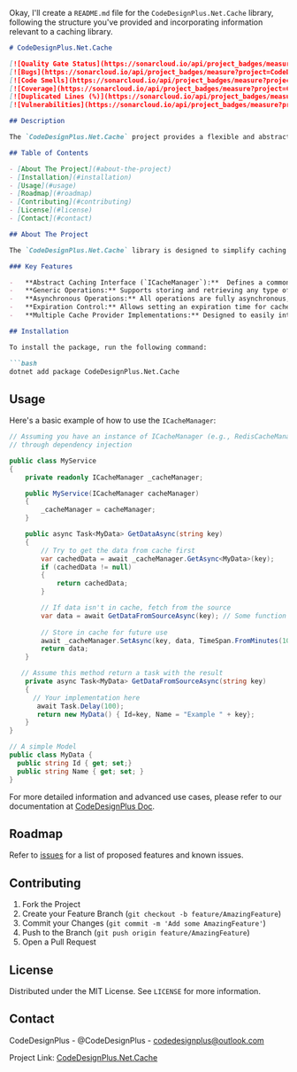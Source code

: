 Okay, I'll create a `README.md` file for the `CodeDesignPlus.Net.Cache` library, following the structure you've provided and incorporating information relevant to a caching library.

```markdown
# CodeDesignPlus.Net.Cache

[![Quality Gate Status](https://sonarcloud.io/api/project_badges/measure?project=CodeDesignPlus.Net.Cache&metric=alert_status)](https://sonarcloud.io/summary/new_code?id=CodeDesignPlus.Net.Cache)
[![Bugs](https://sonarcloud.io/api/project_badges/measure?project=CodeDesignPlus.Net.Cache&metric=bugs)](https://sonarcloud.io/summary/new_code?id=CodeDesignPlus.Net.Cache)
[![Code Smells](https://sonarcloud.io/api/project_badges/measure?project=CodeDesignPlus.Net.Cache&metric=code_smells)](https://sonarcloud.io/summary/new_code?id=CodeDesignPlus.Net.Cache)
[![Coverage](https://sonarcloud.io/api/project_badges/measure?project=CodeDesignPlus.Net.Cache&metric=coverage)](https://sonarcloud.io/summary/new_code?id=CodeDesignPlus.Net.Cache)
[![Duplicated Lines (%)](https://sonarcloud.io/api/project_badges/measure?project=CodeDesignPlus.Net.Cache&metric=duplicated_lines_density)](https://sonarcloud.io/summary/new_code?id=CodeDesignPlus.Net.Cache)
[![Vulnerabilities](https://sonarcloud.io/api/project_badges/measure?project=CodeDesignPlus.Net.Cache&metric=vulnerabilities)](https://sonarcloud.io/summary/new_code?id=CodeDesignPlus.Net.Cache)

## Description

The `CodeDesignPlus.Net.Cache` project provides a flexible and abstract caching layer for .NET applications. It allows you to easily integrate different caching solutions (like Redis, Memcached, or in-memory caches) by using a common interface. This library aims to improve performance by reducing the need to retrieve data from the original source repeatedly.

## Table of Contents

- [About The Project](#about-the-project)
- [Installation](#installation)
- [Usage](#usage)
- [Roadmap](#roadmap)
- [Contributing](#contributing)
- [License](#license)
- [Contact](#contact)

## About The Project

The `CodeDesignPlus.Net.Cache` library is designed to simplify caching in .NET applications by providing an abstraction over various caching implementations. It promotes maintainability and testability through a consistent API.

### Key Features

-   **Abstract Caching Interface (`ICacheManager`):**  Defines a common interface for interacting with different cache providers, supporting asynchronous operations.
-   **Generic Operations:** Supports storing and retrieving any type of data in the cache with type safety using generics.
-   **Asynchronous Operations:** All operations are fully asynchronous, ensuring a non-blocking approach and improving overall performance.
-   **Expiration Control:** Allows setting an expiration time for cached items.
-   **Multiple Cache Provider Implementations:** Designed to easily integrate with various cache providers (e.g. Redis, Memcached, In-Memory, etc.).

## Installation

To install the package, run the following command:

```bash
dotnet add package CodeDesignPlus.Net.Cache
```

## Usage

Here's a basic example of how to use the `ICacheManager`:

```csharp
// Assuming you have an instance of ICacheManager (e.g., RedisCacheManager or MemcachedCacheManager)
// through dependency injection

public class MyService
{
    private readonly ICacheManager _cacheManager;

    public MyService(ICacheManager cacheManager)
    {
        _cacheManager = cacheManager;
    }

    public async Task<MyData> GetDataAsync(string key)
    {
        // Try to get the data from cache first
        var cachedData = await _cacheManager.GetAsync<MyData>(key);
        if (cachedData != null)
        {
            return cachedData;
        }

        // If data isn't in cache, fetch from the source
        var data = await GetDataFromSourceAsync(key); // Some function to retrieve data
        
        // Store in cache for future use
        await _cacheManager.SetAsync(key, data, TimeSpan.FromMinutes(10));
        return data;
    }

   // Assume this method return a task with the result
    private async Task<MyData> GetDataFromSourceAsync(string key)
    {
      // Your implementation here
       await Task.Delay(100);
       return new MyData() { Id=key, Name = "Example " + key};
    }
}

// A simple Model
public class MyData {
  public string Id { get; set;}
  public string Name { get; set; }
}
```

For more detailed information and advanced use cases, please refer to our documentation at [CodeDesignPlus Doc](https://doc.codedesignplus.com).

## Roadmap

Refer to [issues](https://github.com/codedesignplus/CodeDesignPlus.Net.Sdk/issues) for a list of proposed features and known issues.

## Contributing

1. Fork the Project
2. Create your Feature Branch (`git checkout -b feature/AmazingFeature`)
3. Commit your Changes (`git commit -m 'Add some AmazingFeature'`)
4. Push to the Branch (`git push origin feature/AmazingFeature`)
5. Open a Pull Request

## License

Distributed under the MIT License. See `LICENSE` for more information.

## Contact

CodeDesignPlus - @CodeDesignPlus - codedesignplus@outlook.com

Project Link: [CodeDesignPlus.Net.Cache](https://github.com/codedesignplus/CodeDesignPlus.Net.Sdk/tree/main/packages/CodeDesignPlus.Net.Cache)